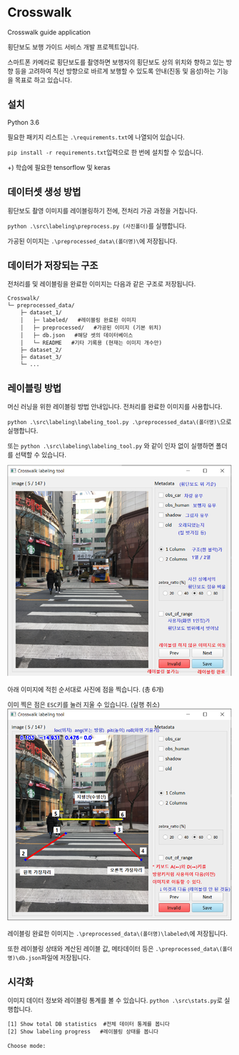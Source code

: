 # Crosswalk
Crosswalk guide application

횡단보도 보행 가이드 서비스 개발 프로젝트입니다.

스마트폰 카메라로 횡단보도를 촬영하면 보행자의 횡단보도 상의 위치와 향하고 있는 방향 등을 고려하여 직선 방향으로 바르게 보행할 수 있도록 안내(진동 및 음성)하는 기능을 목표로 하고 있습니다.

## 설치
Python 3.6

필요한 패키지 리스트는 `.\requirements.txt`에 나열되어 있습니다.

`pip install -r requirements.txt`입력으로 한 번에 설치할 수 있습니다.

+) 학습에 필요한 tensorflow 및 keras


## 데이터셋 생성 방법
횡단보도 촬영 이미지를 레이블링하기 전에, 전처리 가공 과정을 거칩니다.

`python .\src\labeling\preprocess.py (사진폴더)`를 실행합니다.

가공된 이미지는 `.\preprocessed_data\(폴더명)\`에 저장됩니다.


## 데이터가 저장되는 구조
전처리를 및 레이블링을 완료한 이미지는 다음과 같은 구조로 저장됩니다.

    Crosswalk/
    └─ preprocessed_data/
        ├─ dataset_1/
        │   ├─ labeled/   #레이블링 완료된 이미지
        │   ├─ preprocessed/   #가공된 이미지 (기본 위치)
        │   ├─ db.json   #해당 셋의 데이터베이스
        │   └─ README   #기타 기록용 (현재는 이미지 개수만)
        ├─ dataset_2/
        ├─ dataset_3/
        └─ ...


## 레이블링 방법
머신 러닝을 위한 레이블링 방법 안내입니다. 전처리를 완료한 이미지를 사용합니다.

`python .\src\labeling\labeling_tool.py .\preprocessed_data\(폴더명)\`으로 실행합니다.

또는 `python .\src\labeling\labeling_tool.py` 와 같이 인자 없이 실행하면 폴더를 선택할 수 있습니다.

![Alt text](/images/labeling_guide0.png)

아래 이미지에 적힌 순서대로 사진에 점을 찍습니다. (총 6개)

이미 찍은 점은 `ESC`키를 눌러 지울 수 있습니다. (실행 취소)
![Alt text](/images/labeling_guide1.png)

레이블링 완료한 이미지는 `.\preprocessed_data\(폴더명)\labeled\`에 저장됩니다.

또한 레이블링 상태와 계산된 레이블 값, 메타데이터 등은 `.\preprocessed_data\(폴더명)\db.json`파일에 저장됩니다.


## 시각화
이미지 데이터 정보와 레이블링 통계를 볼 수 있습니다.
`python .\src\stats.py`로 실행합니다.

    [1] Show total DB statistics  #전체 데이터 통계를 봅니다
    [2] Show labeling progress   #레이블링 상태를 봅니다

    Choose mode:

  

